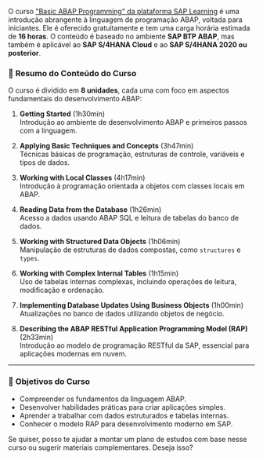 O curso ["Basic ABAP Programming" da plataforma SAP Learning](https://learning.sap.com/courses/basic-abap-programming) é uma introdução abrangente à linguagem de programação ABAP, voltada para iniciantes. Ele é oferecido gratuitamente e tem uma carga horária estimada de **16 horas**. O conteúdo é baseado no ambiente **SAP BTP ABAP**, mas também é aplicável ao **SAP S/4HANA Cloud** e ao **SAP S/4HANA 2020 ou posterior**.

### 📘 **Resumo do Conteúdo do Curso**

O curso é dividido em **8 unidades**, cada uma com foco em aspectos fundamentais do desenvolvimento ABAP:

1. **Getting Started** (1h30min)  
   Introdução ao ambiente de desenvolvimento ABAP e primeiros passos com a linguagem.

2. **Applying Basic Techniques and Concepts** (3h47min)  
   Técnicas básicas de programação, estruturas de controle, variáveis e tipos de dados.

3. **Working with Local Classes** (4h17min)  
   Introdução à programação orientada a objetos com classes locais em ABAP.

4. **Reading Data from the Database** (1h26min)  
   Acesso a dados usando ABAP SQL e leitura de tabelas do banco de dados.

5. **Working with Structured Data Objects** (1h06min)  
   Manipulação de estruturas de dados compostas, como `structures` e `types`.

6. **Working with Complex Internal Tables** (1h15min)  
   Uso de tabelas internas complexas, incluindo operações de leitura, modificação e ordenação.

7. **Implementing Database Updates Using Business Objects** (1h00min)  
   Atualizações no banco de dados utilizando objetos de negócio.

8. **Describing the ABAP RESTful Application Programming Model (RAP)** (2h33min)  
   Introdução ao modelo de programação RESTful da SAP, essencial para aplicações modernas em nuvem.

---

### 🎯 **Objetivos do Curso**
- Compreender os fundamentos da linguagem ABAP.
- Desenvolver habilidades práticas para criar aplicações simples.
- Aprender a trabalhar com dados estruturados e tabelas internas.
- Conhecer o modelo RAP para desenvolvimento moderno em SAP.

Se quiser, posso te ajudar a montar um plano de estudos com base nesse curso ou sugerir materiais complementares. Deseja isso?